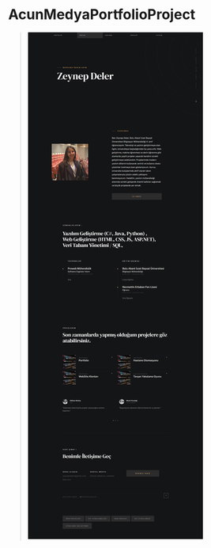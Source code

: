 # AcunMedyaPortfolioProject

>![linkedin](https://github.com/justcodess/AcunMedyaPortfolioProject/blob/main/portfolioPage.png)
